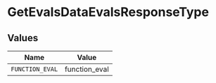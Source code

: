 # GetEvalsDataEvalsResponseType


## Values

| Name            | Value           |
| --------------- | --------------- |
| `FUNCTION_EVAL` | function_eval   |